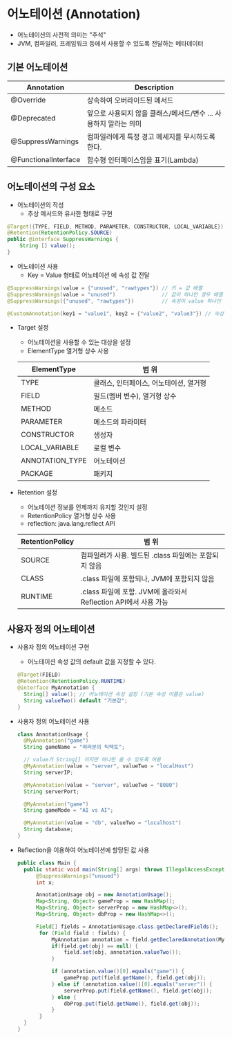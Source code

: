 # 어노테이션 (Annotation)
* 어노테이션의 사전적 의미는 "주석"
* JVM, 컴파일러, 프레임워크 등에서 사용할 수 있도록 전달하는 메타데이터

## 기본 어노테이션
| Annotation | Description |
|------------|-------------|
| @Override | 상속하여 오버라이드된 메서드 |
| @Deprecated | 앞으로 사용되지 않을 클래스/메서드/변수 ... 사용하지 말라는 의미 |
| @SuppressWarnings | 컴파일러에게 특정 경고 메세지를 무시하도록 한다. |
| @FunctionalInterface | 함수형 인터페이스임을 표기(Lambda) |

## 어노테이션의 구성 요소
* 어노테이션의 작성
    * 추상 메서드와 유사한 형태로 구현
```java
@Target({TYPE, FIELD, METHOD, PARAMETER, CONSTRUCTOR, LOCAL_VARIABLE}) // 메타 어노테이션
@Retention(RetentionPolicy.SOURCE)                                     // 메타 어노테이션
public @interface SuppressWarnings {                                   // 어노테이션 선언
    String [] value();                                                 // 어노테이션 속성
}
```

* 어노테이션 사용
    * Key = Value 형태로 어노테이션 에 속성 값 전달
```java
@SuppressWarnings(value = {"unused", "rawtypes"}) // 키 = 값 배열
@SuppressWarnings(value = "unused")               // 값이 하나인 경우 배열 생략 가능
@SuppressWarnings({"unused", "rawtypes"})         // 속성이 value 하나인 경우 키 생략 가능

@CustomAnnotation(key1 = "value1", key2 = {"value2", "value3"}) // 속성이 여러개인 경우 키를 여러개 사용
```

* Target 설정
    * 어노테이션을 사용할 수 있는 대상을 설정
    * ElementType 열거형 상수 사용
    
    | ElementType | 범 위 |
    |-------------|-------|
    | TYPE | 클래스, 인터페이스, 어노테이션, 열거형 |
    | FIELD | 필드(멤버 변수), 열거형 상수 |
    | METHOD | 메소드 |
    | PARAMETER | 메소드의 파라미터 |
    | CONSTRUCTOR | 생성자 |
    | LOCAL_VARIABLE | 로컬 변수 |
    | ANNOTATION_TYPE | 어노테이션 |
    | PACKAGE | 패키지 |

* Retention 설정
    * 어노테이션 정보를 언제까지 유지할 것인지 설정
    * RetentionPolicy 열거형 상수 사용
    * reflection: java.lang.reflect API

    | RetentionPolicy | 범 위 |
    |-----------------|-------|
    | SOURCE | 컴파일러가 사용. 빌드된 .class 파일에는 포함되지 않음 |
    | CLASS | .class 파일에 포함되나, JVM에 포함되지 않음 |
    | RUNTIME | .class 파일에 포함. JVM에 올라와서 Reflection API에서 사용 가능 |

## 사용자 정의 어노테이션
* 사용자 정의 어노테이션 구현
    * 어노테이션 속성 값의 default 값을 지정할 수 있다.
    ```java
  @Target(FIELD)
  @Retention(RetentionPolicy.RUNTIME)
  @interface MyAnnotation {
      String[] value(); // 어노테이션 속성 설정 (기본 속성 이름은 value)
      String valueTwo() default "기본값";
  }
    ```

* 사용자 정의 어노테이션 사용
    ```java
  class AnnotationUsage {
      @MyAnnotation("game")
      String gameName = "여러분의 틱택토";
  
      // value가 String[] 이지만 하나만 쓸 수 있도록 허용
      @MyAnnotation(value = "server", valueTwo = "localHost")
      String serverIP;
  
      @MyAnnotation(value = "server", valueTwo = "8080")
      String serverPort;
  
      @MyAnnotation("game")
      String gameMode = "AI vs AI";
  
      @MyAnnotation(value = "db", valueTwo = "localhost")
      String database;
  }
    ```

* Reflection을 이용하여 어노테이션에 할당된 값 사용
    ```java
  public class Main {
      public static void main(String[] args) throws IllegalAccessException {
          @SuppressWarnings("unsued")
          int x;
  
          AnnotationUsage obj = new AnnotationUsage();
          Map<String, Object> gameProp = new HashMap();
          Map<String, Object> serverProp = new HashMap<>();
          Map<String, Object> dbProp = new HashMap<>();
  
          Field[] fields = AnnotationUsage.class.getDeclaredFields();
           for (Field field : fields) {
               MyAnnotation annotation = field.getDeclaredAnnotation(MyAnnotation.class);
               if(field.get(obj) == null) {
                   field.set(obj, annotation.valueTwo());
               }
  
               if (annotation.value()[0].equals("game")) {
                   gameProp.put(field.getName(), field.get(obj));
               } else if (annotation.value()[0].equals("server")) {
                   serverProp.put(field.getName(), field.get(obj));
               } else {
                   dbProp.put(field.getName(), field.get(obj));
               }
           }
      }
  }
    ```